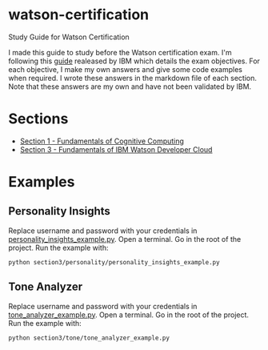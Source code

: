# watson-certification
Study Guide for Watson Certification

I made this guide to study before the Watson certification exam. I'm following this [guide](http://public.dhe.ibm.com/partnerworld/pub/certify/Study_Guide_C7020_230.pdf)  realeased by IBM which details the exam objectives. For each objective, I make my own answers and give some code examples when required. I wrote these answers in the markdown file of each section. Note that these answers are my own and have not been validated by IBM.

# Sections
- [Section 1 - Fundamentals of Cognitive Computing](https://github.com/a-ro/watson-certification/blob/master/section1/section1.md)
- [Section 3 - Fundamentals of IBM Watson Developer Cloud](https://github.com/a-ro/watson-certification/blob/master/section3/section3.md)

# Examples
## Personality Insights
Replace username and password with your credentials in [personality_insights_example.py](https://github.com/a-ro/watson-certification/blob/master/section3/personality/personality_insights_example.py).
Open a terminal. Go in the root of the project. Run the example with:
``` shell
python section3/personality/personality_insights_example.py
```
## Tone Analyzer
Replace username and password with your credentials in [tone_analyzer_example.py](https://github.com/a-ro/watson-certification/blob/master/section3/tone/tone_analyzer_example.py).
Open a terminal. Go in the root of the project. Run the example with:
``` shell
python section3/tone/tone_analyzer_example.py
```
